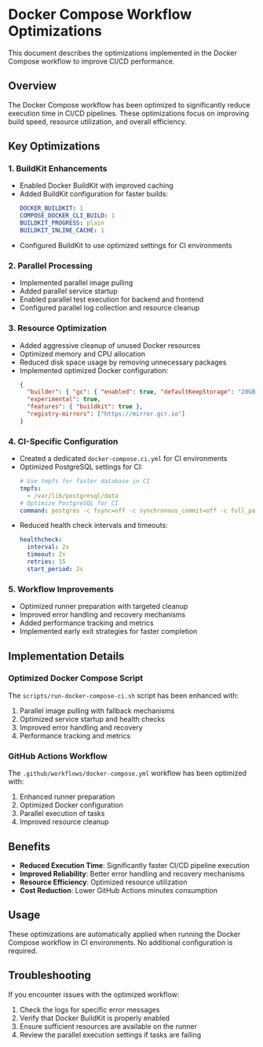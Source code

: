# Docker Compose Workflow Optimizations

This document describes the optimizations implemented in the Docker Compose workflow to improve CI/CD performance.

## Overview

The Docker Compose workflow has been optimized to significantly reduce execution time in CI/CD pipelines. These optimizations focus on improving build speed, resource utilization, and overall efficiency.

## Key Optimizations

### 1. BuildKit Enhancements

- Enabled Docker BuildKit with improved caching
- Added BuildKit configuration for faster builds:
  ```yaml
  DOCKER_BUILDKIT: 1
  COMPOSE_DOCKER_CLI_BUILD: 1
  BUILDKIT_PROGRESS: plain
  BUILDKIT_INLINE_CACHE: 1
  ```
- Configured BuildKit to use optimized settings for CI environments

### 2. Parallel Processing

- Implemented parallel image pulling
- Added parallel service startup
- Enabled parallel test execution for backend and frontend
- Configured parallel log collection and resource cleanup

### 3. Resource Optimization

- Added aggressive cleanup of unused Docker resources
- Optimized memory and CPU allocation
- Reduced disk space usage by removing unnecessary packages
- Implemented optimized Docker configuration:
  ```json
  {
    "builder": { "gc": { "enabled": true, "defaultKeepStorage": "20GB" } },
    "experimental": true,
    "features": { "buildkit": true },
    "registry-mirrors": ["https://mirror.gcr.io"]
  }
  ```

### 4. CI-Specific Configuration

- Created a dedicated `docker-compose.ci.yml` for CI environments
- Optimized PostgreSQL settings for CI:
  ```yaml
  # Use tmpfs for faster database in CI
  tmpfs:
    - /var/lib/postgresql/data
  # Optimize PostgreSQL for CI
  command: postgres -c fsync=off -c synchronous_commit=off -c full_page_writes=off -c max_connections=200
  ```
- Reduced health check intervals and timeouts:
  ```yaml
  healthcheck:
    interval: 2s
    timeout: 2s
    retries: 15
    start_period: 2s
  ```

### 5. Workflow Improvements

- Optimized runner preparation with targeted cleanup
- Improved error handling and recovery mechanisms
- Added performance tracking and metrics
- Implemented early exit strategies for faster completion

## Implementation Details

### Optimized Docker Compose Script

The `scripts/run-docker-compose-ci.sh` script has been enhanced with:

1. Parallel image pulling with fallback mechanisms
2. Optimized service startup and health checks
3. Improved error handling and recovery
4. Performance tracking and metrics

### GitHub Actions Workflow

The `.github/workflows/docker-compose.yml` workflow has been optimized with:

1. Enhanced runner preparation
2. Optimized Docker configuration
3. Parallel execution of tasks
4. Improved resource cleanup

## Benefits

- **Reduced Execution Time**: Significantly faster CI/CD pipeline execution
- **Improved Reliability**: Better error handling and recovery mechanisms
- **Resource Efficiency**: Optimized resource utilization
- **Cost Reduction**: Lower GitHub Actions minutes consumption

## Usage

These optimizations are automatically applied when running the Docker Compose workflow in CI environments. No additional configuration is required.

## Troubleshooting

If you encounter issues with the optimized workflow:

1. Check the logs for specific error messages
2. Verify that Docker BuildKit is properly enabled
3. Ensure sufficient resources are available on the runner
4. Review the parallel execution settings if tasks are failing
